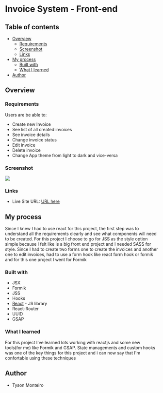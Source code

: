 # Invoice System - Front-end

## Table of contents

- [Overview](#overview)
  - [Requirements](#the-challenge)
  - [Screenshot](#screenshot)
  - [Links](#links)
- [My process](#my-process)
  - [Built with](#built-with)
  - [What I learned](#what-i-learned)
- [Author](#author)

## Overview

### Requirements

Users are be able to:

- Create new Invoice
- See list of all created invoices
- See invoice details
- Change invoice status
- Edit invoice
- Delete invoice
- Change App theme from light to dark and vice-versa

### Screenshot

![](https://user-images.githubusercontent.com/29797099/151508325-df5447b3-361e-495e-a952-cb0d655516ac.png)

### Links

- Live Site URL: [URL here](https://invoice-system-by-tyson-monteiro.netlify.app/)

## My process

Since I knew I had to use react for this project, the first step was to understand all the requirements clearly and see what components will need to be created.
For this project I choose to go for JSS as the style option simple because I felt like is a big front end project and I needed SASS for style.
Since I had to create two forms one to create the invoices and another one to edit invoices, had to use a form hook like react form hook or formik and for this one project I went for Formik

### Built with

- JSX
- Formik
- JSS
- Hooks
- [React](https://reactjs.org/) - JS library
- React-Router
- UUID
- GSAP

### What I learned

For this project I've learned lots working with reactjs and some new tools(for me) like Formik and GSAP.
State managements and custom hooks was one of the key things for this project and i can now say that I'm confortable using these techniques

## Author

- Tyson Monteiro
